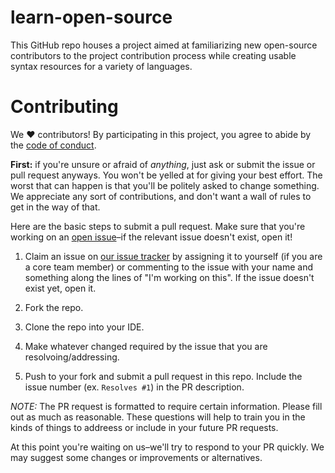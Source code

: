 # learn-open-source

This GitHub repo houses a project aimed at familiarizing new open-source contributors to the project contribution process while creating usable syntax resources for a variety of languages.

# Contributing

We ♥ contributors! By participating in this project, you agree to abide by the [code of conduct].

**First:** if you're unsure or afraid of *anything*, just ask or submit the issue or pull request anyways. You won't be yelled at for giving your best effort. The worst that can happen is that you'll be politely asked to change something. We appreciate any sort of contributions, and don't want a wall of rules to get in the way of that.

[code of conduct]: https://github.com/saramccombs/learn-open-source/CODE-OF-CONDUCT.md

Here are the basic steps to submit a pull request. Make sure that you're working
on an [open issue]–if the relevant issue doesn't exist, open it!

[open issue]: https://github.com/saramccombs/learn-open-source/issues

1. Claim an issue on [our issue tracker][open issue] by assigning it to yourself
   (if you are a core team member) or commenting to the issue with your name and something along the lines of "I'm working on this". If the issue doesn't exist yet, open it.

2. Fork the repo.

3. Clone the repo into your IDE.

4. Make whatever changed required by the issue that you are resolvoing/addressing.

5. Push to your fork and submit a pull request in this repo. Include the issue number
   (ex. `Resolves #1`) in the PR description. 
   
*NOTE:* The PR request is formatted to require certain information. Please fill out as much as reasonable. These questions will help to train you in the kinds of things to addreess or include in your future PR requests.

At this point you're waiting on us–we'll try to respond to your PR quickly.
We may suggest some changes or improvements or alternatives.